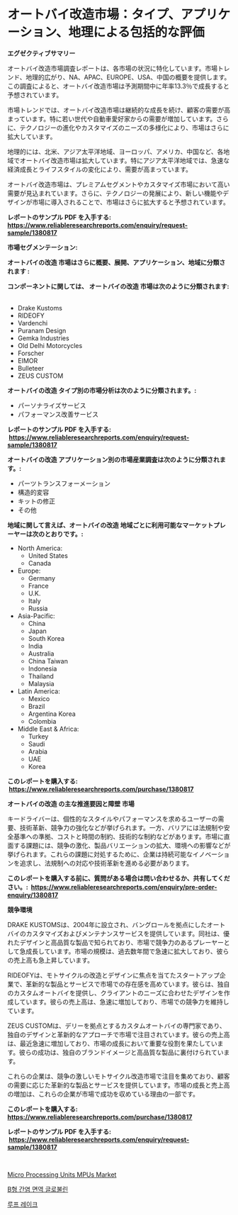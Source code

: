 <p><h1>オートバイ改造市場：タイプ、アプリケーション、地理による包括的な評価</h1></p><p><strong>エグゼクティブサマリー</strong></p>
<p><p>オートバイ改造市場調査レポートは、各市場の状況に特化しています。市場トレンド、地理的広がり、NA、APAC、EUROPE、USA、中国の概要を提供します。この調査によると、オートバイ改造市場は予測期間中に年率13.3％で成長すると予想されています。</p><p>市場トレンドでは、オートバイ改造市場は継続的な成長を続け、顧客の需要が高まっています。特に若い世代や自動車愛好家からの需要が増加しています。さらに、テクノロジーの進化やカスタマイズのニーズの多様化により、市場はさらに拡大しています。</p><p>地理的には、北米、アジア太平洋地域、ヨーロッパ、アメリカ、中国など、各地域でオートバイ改造市場は拡大しています。特にアジア太平洋地域では、急速な経済成長とライフスタイルの変化により、需要が高まっています。</p><p>オートバイ改造市場は、プレミアムセグメントやカスタマイズ市場において高い需要が見込まれています。さらに、テクノロジーの発展により、新しい機能やデザインが市場に導入されることで、市場はさらに拡大すると予想されています。</p></p>
<p><strong>レポートのサンプル PDF を入手する: <a href="https://www.reliableresearchreports.com/enquiry/request-sample/1380817">https://www.reliableresearchreports.com/enquiry/request-sample/1380817</a></strong></p>
<p><strong>市場セグメンテーション:</strong></p>
<p><strong> オートバイの改造 市場はさらに概要、展開、アプリケーション、地域に分類されます :</strong></p>
<p><strong>コンポーネントに関しては、 オートバイの改造 市場は次のように分類されます: &nbsp;</strong></p>
<p><ul><li>Drake Kustoms</li><li>RIDEOFY</li><li>Vardenchi</li><li>Puranam Design</li><li>Gemka Industries</li><li>Old Delhi Motorcycles</li><li>Forscher</li><li>EIMOR</li><li>Bulleteer</li><li>ZEUS CUSTOM</li></ul></p>
<p><strong> オートバイの改造 タイプ別の市場分析は次のように分類されます。:</strong></p>
<p><ul><li>パーソナライズサービス</li><li>パフォーマンス改善サービス</li></ul></p>
<p><strong>レポートのサンプル PDF を入手する: &nbsp;<a href="https://www.reliableresearchreports.com/enquiry/request-sample/1380817">https://www.reliableresearchreports.com/enquiry/request-sample/1380817</a></strong></p>
<p><strong> オートバイの改造 アプリケーション別の市場産業調査は次のように分類されます。:</strong></p>
<p><ul><li>パーツトランスフォーメーション</li><li>構造的変容</li><li>キットの修正</li><li>その他</li></ul></p>
<p><strong>地域に関して言えば、オートバイの改造 地域ごとに利用可能なマーケットプレーヤーは次のとおりです。:</strong></p>
<p><ul>
    <li>
        North America:
        <ul>
            <li>United States</li>
            <li>Canada</li>
        </ul>
    </li>
    <li>
        Europe:
        <ul>
            <li>Germany</li>
            <li>France</li>
            <li>U.K.</li>
            <li>Italy</li>
            <li>Russia</li>
        </ul>
    </li>
    <li>
        Asia-Pacific:
        <ul>
            <li>China</li>
            <li>Japan</li>
            <li>South Korea</li>
            <li>India</li>
            <li>Australia</li>
            <li>China Taiwan</li>
            <li>Indonesia</li>
            <li>Thailand</li>
            <li>Malaysia</li>
        </ul>
    </li>
    <li>
        Latin America:
        <ul>
            <li>Mexico</li>
            <li>Brazil</li>
            <li>Argentina Korea</li>
            <li>Colombia</li>
        </ul>
    </li>
    <li>
        Middle East & Africa:
        <ul>
            <li>Turkey</li>
            <li>Saudi</li>
            <li>Arabia</li>
            <li>UAE</li>
            <li>Korea</li>
        </ul>
    </li>
    </ul></p>
<p><strong>このレポートを購入する: &nbsp;<a href="https://www.reliableresearchreports.com/purchase/1380817">https://www.reliableresearchreports.com/purchase/1380817</a></strong></p>
<p><strong>オートバイの改造 の主な推進要因と障壁 市場</strong></p>
<p><p>キードライバーは、個性的なスタイルやパフォーマンスを求めるユーザーの需要、技術革新、競争力の強化などが挙げられます。一方、バリアには法規制や安全基準への準拠、コストと時間の制約、技術的な制約などがあります。市場に直面する課題には、競争の激化、製品バリエーションの拡大、環境への影響などが挙げられます。これらの課題に対処するために、企業は持続可能なイノベーションを追求し、法規制への対応や技術革新を進める必要があります。</p></p>
<p><strong>このレポートを購入する前に、質問がある場合は問い合わせるか、共有してください。:&nbsp; <a href="https://www.reliableresearchreports.com/enquiry/pre-order-enquiry/1380817">https://www.reliableresearchreports.com/enquiry/pre-order-enquiry/1380817</a></strong></p>
<p><strong>競争環境</strong></p>
<p><p>DRAKE KUSTOMSは、2004年に設立され、バングロールを拠点にしたオートバイのカスタマイズおよびメンテナンスサービスを提供しています。同社は、優れたデザインと高品質な製品で知られており、市場で競争力のあるプレーヤーとして急成長しています。市場の規模は、過去数年間で急速に拡大しており、彼らの売上高も急上昇しています。</p><p>RIDEOFYは、モトサイクルの改造とデザインに焦点を当てたスタートアップ企業で、革新的な製品とサービスで市場での存在感を高めています。彼らは、独自のカスタムオートバイを提供し、クライアントのニーズに合わせたデザインを作成しています。彼らの売上高は、急速に増加しており、市場での競争力を維持しています。</p><p>ZEUS CUSTOMは、デリーを拠点とするカスタムオートバイの専門家であり、独自のデザインと革新的なアプローチで市場で注目されています。彼らの売上高は、最近急速に増加しており、市場の成長において重要な役割を果たしています。彼らの成功は、独自のブランドイメージと高品質な製品に裏付けられています。</p><p>これらの企業は、競争の激しいモトサイクル改造市場で注目を集めており、顧客の需要に応じた革新的な製品とサービスを提供しています。市場の成長と売上高の増加は、これらの企業が市場で成功を収めている理由の一部です。</p></p>
<p><strong>このレポートを購入する: &nbsp; <a href="https://www.reliableresearchreports.com/purchase/1380817">https://www.reliableresearchreports.com/purchase/1380817</a></strong></p>
<p><strong>レポートのサンプル PDF を入手する: &nbsp;<a href="https://www.reliableresearchreports.com/enquiry/request-sample/1380817">https://www.reliableresearchreports.com/enquiry/request-sample/1380817</a></strong><strong></strong></p>
<p>&nbsp;</p>
<p><p><a href="https://medium.com/@joeyojholms5961/analyzing-micro-processing-units-mpus-market-global-industry-perspective-and-forecast-2024-to-91fd981e2242">Micro Processing Units MPUs Market</a></p><p><a href="https://medium.com/@kirby6567566/2024-2031%EB%85%84-%EA%B8%B0%EA%B0%84-%EB%8F%99%EC%95%88-%EC%98%88%EC%B8%A1%EB%90%9C-b%ED%98%95%EA%B0%84%EC%97%BC-%EB%A9%B4%EC%97%AD%EA%B8%80%EB%A1%9C%EB%B6%88%EB%A6%B0-%EC%8B%9C%EC%9E%A5-%EB%8F%99%ED%96%A5-%EB%B0%8F-%EC%8B%9C%EC%9E%A5-%EB%B6%84%EC%84%9D-b4e6696e08bc">B형 간염 면역 글로불린</a></p><p><a href="https://medium.com/@wilsoniehn789562023/%EC%A7%80%EB%B6%95-%EB%A0%88%EC%9D%B4%ED%81%AC-%EC%8B%9C%EC%9E%A5-%EB%B6%84%EC%84%9D-%EC%97%B0%ED%8F%89%EA%B7%A0-%EC%84%B1%EC%9E%A5%EB%A5%A0-%EC%8B%9C%EC%9E%A5-%EC%84%B8%EB%B6%84%ED%99%94-%EB%B0%8F-%EC%84%B8%EA%B3%84-%EC%82%B0%EC%97%85-%EA%B0%9C%EC%9A%94-f8558c4e46da">루프 레이크</a></p></p>